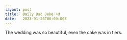 ```yaml
---
layout: post
title:  Daily Dad Joke 4U
date:   2023-01-26T00:00:00Z
---
```

The wedding was so beautiful, even the cake was in tiers.
